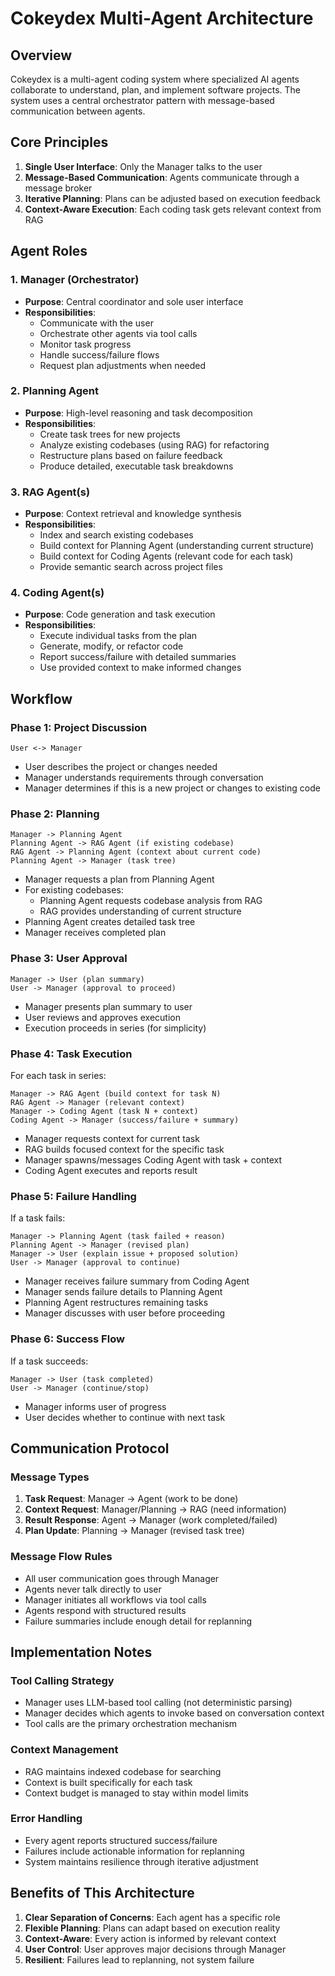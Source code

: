 # Cokeydex Multi-Agent Architecture

## Overview

Cokeydex is a multi-agent coding system where specialized AI agents collaborate to understand, plan, and implement software projects. The system uses a central orchestrator pattern with message-based communication between agents.

## Core Principles

1. **Single User Interface**: Only the Manager talks to the user
2. **Message-Based Communication**: Agents communicate through a message broker
3. **Iterative Planning**: Plans can be adjusted based on execution feedback
4. **Context-Aware Execution**: Each coding task gets relevant context from RAG

## Agent Roles

### 1. Manager (Orchestrator)
- **Purpose**: Central coordinator and sole user interface
- **Responsibilities**:
  - Communicate with the user
  - Orchestrate other agents via tool calls
  - Monitor task progress
  - Handle success/failure flows
  - Request plan adjustments when needed

### 2. Planning Agent
- **Purpose**: High-level reasoning and task decomposition
- **Responsibilities**:
  - Create task trees for new projects
  - Analyze existing codebases (using RAG) for refactoring
  - Restructure plans based on failure feedback
  - Produce detailed, executable task breakdowns

### 3. RAG Agent(s)
- **Purpose**: Context retrieval and knowledge synthesis
- **Responsibilities**:
  - Index and search existing codebases
  - Build context for Planning Agent (understanding current structure)
  - Build context for Coding Agents (relevant code for each task)
  - Provide semantic search across project files

### 4. Coding Agent(s)
- **Purpose**: Code generation and task execution
- **Responsibilities**:
  - Execute individual tasks from the plan
  - Generate, modify, or refactor code
  - Report success/failure with detailed summaries
  - Use provided context to make informed changes

## Workflow

### Phase 1: Project Discussion
```
User <-> Manager
```
- User describes the project or changes needed
- Manager understands requirements through conversation
- Manager determines if this is a new project or changes to existing code

### Phase 2: Planning
```
Manager -> Planning Agent
Planning Agent -> RAG Agent (if existing codebase)
RAG Agent -> Planning Agent (context about current code)
Planning Agent -> Manager (task tree)
```
- Manager requests a plan from Planning Agent
- For existing codebases:
  - Planning Agent requests codebase analysis from RAG
  - RAG provides understanding of current structure
- Planning Agent creates detailed task tree
- Manager receives completed plan

### Phase 3: User Approval
```
Manager -> User (plan summary)
User -> Manager (approval to proceed)
```
- Manager presents plan summary to user
- User reviews and approves execution
- Execution proceeds in series (for simplicity)

### Phase 4: Task Execution
For each task in series:
```
Manager -> RAG Agent (build context for task N)
RAG Agent -> Manager (relevant context)
Manager -> Coding Agent (task N + context)
Coding Agent -> Manager (success/failure + summary)
```
- Manager requests context for current task
- RAG builds focused context for the specific task
- Manager spawns/messages Coding Agent with task + context
- Coding Agent executes and reports result

### Phase 5: Failure Handling
If a task fails:
```
Manager -> Planning Agent (task failed + reason)
Planning Agent -> Manager (revised plan)
Manager -> User (explain issue + proposed solution)
User -> Manager (approval to continue)
```
- Manager receives failure summary from Coding Agent
- Manager sends failure details to Planning Agent
- Planning Agent restructures remaining tasks
- Manager discusses with user before proceeding

### Phase 6: Success Flow
If a task succeeds:
```
Manager -> User (task completed)
User -> Manager (continue/stop)
```
- Manager informs user of progress
- User decides whether to continue with next task

## Communication Protocol

### Message Types
1. **Task Request**: Manager -> Agent (work to be done)
2. **Context Request**: Manager/Planning -> RAG (need information)
3. **Result Response**: Agent -> Manager (work completed/failed)
4. **Plan Update**: Planning -> Manager (revised task tree)

### Message Flow Rules
- All user communication goes through Manager
- Agents never talk directly to user
- Manager initiates all workflows via tool calls
- Agents respond with structured results
- Failure summaries include enough detail for replanning

## Implementation Notes

### Tool Calling Strategy
- Manager uses LLM-based tool calling (not deterministic parsing)
- Manager decides which agents to invoke based on conversation context
- Tool calls are the primary orchestration mechanism

### Context Management
- RAG maintains indexed codebase for searching
- Context is built specifically for each task
- Context budget is managed to stay within model limits

### Error Handling
- Every agent reports structured success/failure
- Failures include actionable information for replanning
- System maintains resilience through iterative adjustment

## Benefits of This Architecture

1. **Clear Separation of Concerns**: Each agent has a specific role
2. **Flexible Planning**: Plans can adapt based on execution reality
3. **Context-Aware**: Every action is informed by relevant context
4. **User Control**: User approves major decisions through Manager
5. **Resilient**: Failures lead to replanning, not system failure